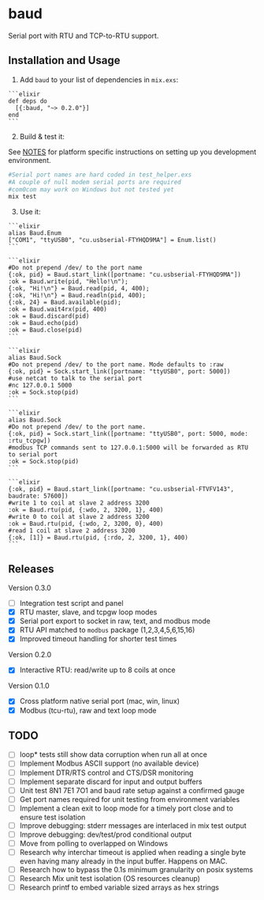 # baud

Serial port with RTU and TCP-to-RTU support.

## Installation and Usage

  1. Add `baud` to your list of dependencies in `mix.exs`:

    ```elixir
    def deps do
      [{:baud, "~> 0.2.0"}]
    end
    ```

  2. Build & test it:

  See [NOTES](NOTES.md) for platform specific instructions on setting up you development environment.

  ```bash
  #Serial port names are hard coded in test_helper.exs
  #A couple of null modem serial ports are required
  #com0com may work on Windows but not tested yet
  mix test
  ```

  3. Use it:

    ```elixir
    alias Baud.Enum
    ["COM1", "ttyUSB0", "cu.usbserial-FTYHQD9MA"] = Enum.list()
    ```

    ```elixir
    #Do not prepend /dev/ to the port name
    {:ok, pid} = Baud.start_link([portname: "cu.usbserial-FTYHQD9MA"])
    :ok = Baud.write(pid, "Hello!\n");
    {:ok, "Hi!\n"} = Baud.read(pid, 4, 400);
    {:ok, "Hi!\n"} = Baud.readln(pid, 400);
    {:ok, 24} = Baud.available(pid);
    :ok = Baud.wait4rx(pid, 400)
    :ok = Baud.discard(pid)
    :ok = Baud.echo(pid)
    :ok = Baud.close(pid)
    ```

    ```elixir
    alias Baud.Sock
    #Do not prepend /dev/ to the port name. Mode defaults to :raw
    {:ok, pid} = Sock.start_link([portname: "ttyUSB0", port: 5000])
    #use netcat to talk to the serial port
    #nc 127.0.0.1 5000
    :ok = Sock.stop(pid)    
    ```

    ```elixir
    alias Baud.Sock
    #Do not prepend /dev/ to the port name.
    {:ok, pid} = Sock.start_link([portname: "ttyUSB0", port: 5000, mode: :rtu_tcpgw])
    #modbus TCP commands sent to 127.0.0.1:5000 will be forwarded as RTU to serial port
    :ok = Sock.stop(pid)    
    ```

    ```elixir    
    {:ok, pid} = Baud.start_link([portname: "cu.usbserial-FTVFV143", baudrate: 57600])
    #write 1 to coil at slave 2 address 3200
    :ok = Baud.rtu(pid, {:wdo, 2, 3200, 1}, 400)
    #write 0 to coil at slave 2 address 3200
    :ok = Baud.rtu(pid, {:wdo, 2, 3200, 0}, 400)
    #read 1 coil at slave 2 address 3200
    {:ok, [1]} = Baud.rtu(pid, {:rdo, 2, 3200, 1}, 400)
    ```

## Releases

Version 0.3.0

- [ ] Integration test script and panel
- [x] RTU master, slave, and tcpgw loop modes
- [x] Serial port export to socket in raw, text, and modbus mode
- [x] RTU API matched to `modbus` package (1,2,3,4,5,6,15,16)
- [x] Improved timeout handling for shorter test times

Version 0.2.0

- [x] Interactive RTU: read/write up to 8 coils at once

Version 0.1.0

- [x] Cross platform native serial port (mac, win, linux)
- [x] Modbus (tcu-rtu), raw and text loop mode

## TODO

- [ ] loop* tests still show data corruption when run all at once
- [ ] Implement Modbus ASCII support (no available device)
- [ ] Implement DTR/RTS control and CTS/DSR monitoring
- [ ] Implement separate discard for input and output buffers
- [ ] Unit test 8N1 7E1 7O1 and baud rate setup against a confirmed gauge
- [ ] Get port names required for unit testing from environment variables
- [ ] Implement a clean exit to loop mode for a timely port close and to ensure test isolation
- [ ] Improve debugging: stderr messages are interlaced in mix test output
- [ ] Improve debugging: dev/test/prod conditional output
- [ ] Move from polling to overlapped on Windows
- [ ] Research why interchar timeout is applied when reading a single byte even having many already in the input buffer. Happens on MAC.
- [ ] Research how to bypass the 0.1s minimum granularity on posix systems
- [ ] Research Mix unit test isolation (OS resources cleanup)
- [ ] Research printf to embed variable sized arrays as hex strings
